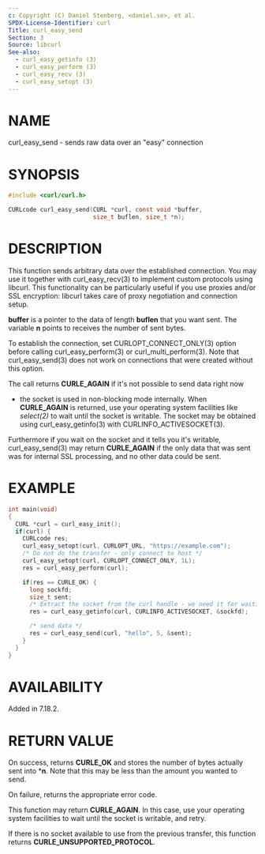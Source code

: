 ```yaml
---
c: Copyright (C) Daniel Stenberg, <daniel.se>, et al.
SPDX-License-Identifier: curl
Title: curl_easy_send
Section: 3
Source: libcurl
See-also:
  - curl_easy_getinfo (3)
  - curl_easy_perform (3)
  - curl_easy_recv (3)
  - curl_easy_setopt (3)
---
```


# NAME

curl_easy_send - sends raw data over an "easy" connection

# SYNOPSIS

~~~c
#include <curl/curl.h>

CURLcode curl_easy_send(CURL *curl, const void *buffer,
                        size_t buflen, size_t *n);
~~~

# DESCRIPTION

This function sends arbitrary data over the established connection. You may
use it together with curl_easy_recv(3) to implement custom protocols
using libcurl. This functionality can be particularly useful if you use
proxies and/or SSL encryption: libcurl takes care of proxy negotiation and
connection setup.

**buffer** is a pointer to the data of length **buflen** that you want
sent. The variable **n** points to receives the number of sent bytes.

To establish the connection, set CURLOPT_CONNECT_ONLY(3) option before
calling curl_easy_perform(3) or curl_multi_perform(3). Note that
curl_easy_send(3) does not work on connections that were created without
this option.

The call returns **CURLE_AGAIN** if it's not possible to send data right now
- the socket is used in non-blocking mode internally. When **CURLE_AGAIN**
is returned, use your operating system facilities like *select(2)* to wait
until the socket is writable. The socket may be obtained using
curl_easy_getinfo(3) with CURLINFO_ACTIVESOCKET(3).

Furthermore if you wait on the socket and it tells you it's writable,
curl_easy_send(3) may return **CURLE_AGAIN** if the only data that was
sent was for internal SSL processing, and no other data could be sent.

# EXAMPLE

~~~c
int main(void)
{
  CURL *curl = curl_easy_init();
  if(curl) {
    CURLcode res;
    curl_easy_setopt(curl, CURLOPT_URL, "https://example.com");
    /* Do not do the transfer - only connect to host */
    curl_easy_setopt(curl, CURLOPT_CONNECT_ONLY, 1L);
    res = curl_easy_perform(curl);

    if(res == CURLE_OK) {
      long sockfd;
      size_t sent;
      /* Extract the socket from the curl handle - we need it for waiting. */
      res = curl_easy_getinfo(curl, CURLINFO_ACTIVESOCKET, &sockfd);

      /* send data */
      res = curl_easy_send(curl, "hello", 5, &sent);
    }
  }
}
~~~

# AVAILABILITY

Added in 7.18.2.

# RETURN VALUE

On success, returns **CURLE_OK** and stores the number of bytes actually
sent into ***n**. Note that this may be less than the amount you wanted to
send.

On failure, returns the appropriate error code.

This function may return **CURLE_AGAIN**. In this case, use your operating
system facilities to wait until the socket is writable, and retry.

If there is no socket available to use from the previous transfer, this function
returns **CURLE_UNSUPPORTED_PROTOCOL**.
